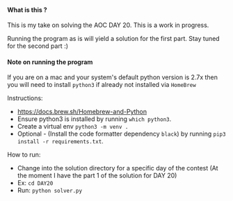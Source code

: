 #### What is this ?

This is my take on solving the AOC DAY 20. This is a work in progress.

Running the program as is will yield a solution for the first part.
Stay tuned for the second part :)

#### Note on running the program
If you are on a mac and your system's default python version is 2.7x then you will need to install `python3` if already not installed via `HomeBrew`

Instructions:
 - https://docs.brew.sh/Homebrew-and-Python
 - Ensure python3 is installed by running `which python3`.
 - Create a virtual env `python3 -m venv .`
 - Optional - (Install the code formatter dependency `black`) by running `pip3 install -r requirements.txt`.

How to run:
- Change into the solution directory for a specific day of the contest (At the moment I have the part 1 of the solution for DAY 20)
- Ex: `cd DAY20`
- Run: `python solver.py`